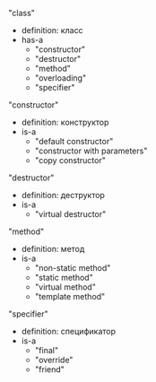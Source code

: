 "class"

- definition: класс
- has-a
    - "constructor"
    - "destructor"
    - "method"
    - "overloading"
    - "specifier"

"constructor"

- definition: конструктор
- is-a
    - "default constructor"
    - "constructor with parameters"
    - "copy constructor"

"destructor"

- definition: деструктор
- is-a
    - "virtual destructor"

"method"

- definition: метод
- is-a
    - "non-static method"
    - "static method"
    - "virtual method"
    - "template method"

"specifier"

- definition: спецификатор
- is-a
    - "final"
    - "override"
    - "friend"